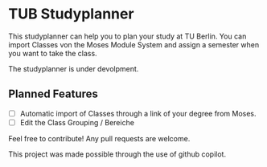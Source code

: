 # TUB Studyplanner

This studyplanner can help you to plan your study at TU Berlin. You can import Classes von the Moses Module System and assign a semester when you want to take the class.

The studyplanner is under devolpment.

## Planned Features
- [ ] Automatic import of Classes through a link of your degree from Moses.
- [ ] Edit the Class Grouping / Bereiche

Feel free to contribute! Any pull requests are welcome.

This project was made possible through the use of github copilot.
